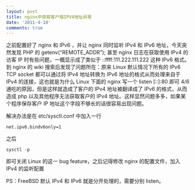 ```yaml
---
layout: post
title: nginx中获取客户端IPV4地址异常
date: '2011-4-18'
comments: true
---
```

之前配置好了 nginx 和 IPv6 ，并让 nginx 同时监听 IPv4 和 IPv6 地址，今天突然发现 PHP 的 getenv("REMOTE_ADDR"); 甚至 nginx 日志在获取使用 IPv4 的访客 IP 时有些问题，一概显示成了类似于 ::ffff:111.222.111.222 这种 IPv6 格式。到 nginx 的 wiki 搜索后发现了问题所在：原来 Linux 默认情况下所有的 IPv6 TCP socket 都可以通过将 IPv4 地址转换为 IPv6 地址的格式从而处理来自于 IPv4 的连接，这也就是为什么 Linux 下面的 nginx 写一个 listen [::]:80 即可 4/6 通吃的原因，但是这样就造成了客户的 IPv4 地址被翻译成了 IPv6 的格式，从而造成 php 以及其他程序无法获取客户的 IPv4 地址。这样显然问题多多，如果某个程序保存客户 IP 地址这个字段不够长的话很容易出现问题。

解决办法是在 etc/sysctl.conf 中加入一行

```
net.ipv6.bindv6only=1
```
之后
```
sysctl -p
```
即可关闭 Linux 的这一 bug feature，之后记得修改 nginx 的配置文件，加入 IPv4 的监听配置

PS：FreeBSD 默认 IPv4 和 IPv6 就是分开处理的，需要分别 listen。
